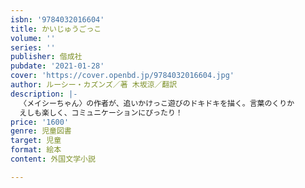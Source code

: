 ```yaml
---
isbn: '9784032016604'
title: かいじゅうごっこ
volume: ''
series: ''
publisher: 偕成社
pubdate: '2021-01-28'
cover: 'https://cover.openbd.jp/9784032016604.jpg'
author: ルーシー・カズンズ／著 木坂涼／翻訳
description: |-
  〈メイシーちゃん〉の作者が、追いかけっこ遊びのドキドキを描く。言葉のくりか
  えしも楽しく、コミュニケーションにぴったり！
price: '1600'
genre: 児童図書
target: 児童
format: 絵本
content: 外国文学小説

---
```

